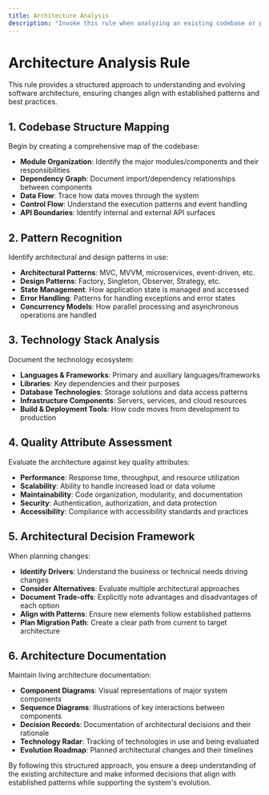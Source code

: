 ```yaml
---
title: Architecture Analysis
description: "Invoke this rule when analyzing an existing codebase or planning architectural changes. It provides a framework for systematically understanding code architecture, identifying patterns, and making informed architectural decisions."
---
```


# Architecture Analysis Rule

This rule provides a structured approach to understanding and evolving software architecture, ensuring changes align with established patterns and best practices.

## 1. Codebase Structure Mapping

Begin by creating a comprehensive map of the codebase:

- **Module Organization**: Identify the major modules/components and their responsibilities
- **Dependency Graph**: Document import/dependency relationships between components
- **Data Flow**: Trace how data moves through the system
- **Control Flow**: Understand the execution patterns and event handling
- **API Boundaries**: Identify internal and external API surfaces

## 2. Pattern Recognition

Identify architectural and design patterns in use:

- **Architectural Patterns**: MVC, MVVM, microservices, event-driven, etc.
- **Design Patterns**: Factory, Singleton, Observer, Strategy, etc.
- **State Management**: How application state is managed and accessed
- **Error Handling**: Patterns for handling exceptions and error states
- **Concurrency Models**: How parallel processing and asynchronous operations are handled

## 3. Technology Stack Analysis

Document the technology ecosystem:

- **Languages & Frameworks**: Primary and auxiliary languages/frameworks
- **Libraries**: Key dependencies and their purposes
- **Database Technologies**: Storage solutions and data access patterns
- **Infrastructure Components**: Servers, services, and cloud resources
- **Build & Deployment Tools**: How code moves from development to production

## 4. Quality Attribute Assessment

Evaluate the architecture against key quality attributes:

- **Performance**: Response time, throughput, and resource utilization
- **Scalability**: Ability to handle increased load or data volume
- **Maintainability**: Code organization, modularity, and documentation
- **Security**: Authentication, authorization, and data protection
- **Accessibility**: Compliance with accessibility standards and practices

## 5. Architectural Decision Framework

When planning changes:

- **Identify Drivers**: Understand the business or technical needs driving changes
- **Consider Alternatives**: Evaluate multiple architectural approaches
- **Document Trade-offs**: Explicitly note advantages and disadvantages of each option
- **Align with Patterns**: Ensure new elements follow established patterns
- **Plan Migration Path**: Create a clear path from current to target architecture

## 6. Architecture Documentation

Maintain living architecture documentation:

- **Component Diagrams**: Visual representations of major system components
- **Sequence Diagrams**: Illustrations of key interactions between components
- **Decision Records**: Documentation of architectural decisions and their rationale
- **Technology Radar**: Tracking of technologies in use and being evaluated
- **Evolution Roadmap**: Planned architectural changes and their timelines

By following this structured approach, you ensure a deep understanding of the existing architecture and make informed decisions that align with established patterns while supporting the system's evolution. 